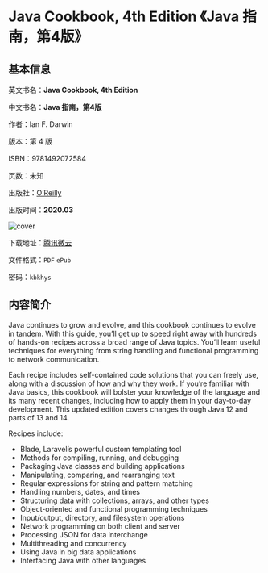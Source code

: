 # Java Cookbook, 4th Edition 《Java 指南，第4版》

## 基本信息

英文书名：**Java Cookbook, 4th Edition**

中文书名：**Java 指南，第4版**

作者：Ian F. Darwin

版本：第 4 版

ISBN：9781492072584

页数：未知

出版社：[O’Reilly](https://www.oreilly.com/library/view/java-cookbook-4th/9781492072577/)

出版时间：**2020.03**

![cover](/images/java_cookbook.jpg)

下载地址：[腾讯微云](https://share.weiyun.com/S8APZBsl)

文件格式：`PDF` `ePub`

密码：`kbkhys`

## 内容简介

Java continues to grow and evolve, and this cookbook continues to evolve in tandem. With this guide, you’ll get up to speed right away with hundreds of hands-on recipes across a broad range of Java topics. You’ll learn useful techniques for everything from string handling and functional programming to network communication.

Each recipe includes self-contained code solutions that you can freely use, along with a discussion of how and why they work. If you’re familiar with Java basics, this cookbook will bolster your knowledge of the language and its many recent changes, including how to apply them in your day-to-day development. This updated edition covers changes through Java 12 and parts of 13 and 14.

Recipes include:

- Blade, Laravel’s powerful custom templating tool
- Methods for compiling, running, and debugging
- Packaging Java classes and building applications
- Manipulating, comparing, and rearranging text
- Regular expressions for string and pattern matching
- Handling numbers, dates, and times
- Structuring data with collections, arrays, and other types
- Object-oriented and functional programming techniques
- Input/output, directory, and filesystem operations
- Network programming on both client and server
- Processing JSON for data interchange
- Multithreading and concurrency
- Using Java in big data applications
- Interfacing Java with other languages
